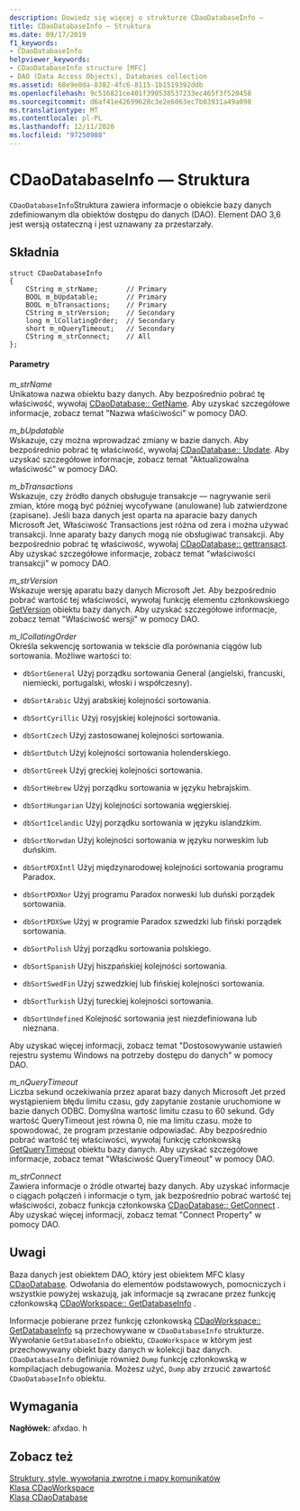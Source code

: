 ```yaml
---
description: Dowiedz się więcej o strukturze CDaoDatabaseInfo —
title: CDaoDatabaseInfo — Struktura
ms.date: 09/17/2019
f1_keywords:
- CDaoDatabaseInfo
helpviewer_keywords:
- CDaoDatabaseInfo structure [MFC]
- DAO (Data Access Objects), Databases collection
ms.assetid: 68e9e0da-8382-4fc6-8115-1b1519392ddb
ms.openlocfilehash: 9c516821ce401f390538537233ec465f3f520458
ms.sourcegitcommit: d6af41e42699628c3e2e6063ec7b03931a49a098
ms.translationtype: MT
ms.contentlocale: pl-PL
ms.lasthandoff: 12/11/2020
ms.locfileid: "97250988"
---
```

# <a name="cdaodatabaseinfo-structure"></a>CDaoDatabaseInfo — Struktura

`CDaoDatabaseInfo`Struktura zawiera informacje o obiekcie bazy danych zdefiniowanym dla obiektów dostępu do danych (DAO). Element DAO 3,6 jest wersją ostateczną i jest uznawany za przestarzały.

## <a name="syntax"></a>Składnia

```
struct CDaoDatabaseInfo
{
    CString m_strName;       // Primary
    BOOL m_bUpdatable;       // Primary
    BOOL m_bTransactions;    // Primary
    CString m_strVersion;    // Secondary
    long m_lCollatingOrder;  // Secondary
    short m_nQueryTimeout;   // Secondary
    CString m_strConnect;    // All
};
```

#### <a name="parameters"></a>Parametry

*m_strName*<br/>
Unikatowa nazwa obiektu bazy danych. Aby bezpośrednio pobrać tę właściwość, wywołaj [CDaoDatabase:: GetName](../../mfc/reference/cdaodatabase-class.md#getname). Aby uzyskać szczegółowe informacje, zobacz temat "Nazwa właściwości" w pomocy DAO.

*m_bUpdatable*<br/>
Wskazuje, czy można wprowadzać zmiany w bazie danych. Aby bezpośrednio pobrać tę właściwość, wywołaj [CDaoDatabase:: Update](../../mfc/reference/cdaodatabase-class.md#canupdate). Aby uzyskać szczegółowe informacje, zobacz temat "Aktualizowalna właściwość" w pomocy DAO.

*m_bTransactions*<br/>
Wskazuje, czy źródło danych obsługuje transakcje — nagrywanie serii zmian, które mogą być później wycofywane (anulowane) lub zatwierdzone (zapisane). Jeśli baza danych jest oparta na aparacie bazy danych Microsoft Jet, Właściwość Transactions jest różna od zera i można używać transakcji. Inne aparaty bazy danych mogą nie obsługiwać transakcji. Aby bezpośrednio pobrać tę właściwość, wywołaj [CDaoDatabase:: gettransact](../../mfc/reference/cdaodatabase-class.md#cantransact). Aby uzyskać szczegółowe informacje, zobacz temat "właściwości transakcji" w pomocy DAO.

*m_strVersion*<br/>
Wskazuje wersję aparatu bazy danych Microsoft Jet. Aby bezpośrednio pobrać wartość tej właściwości, wywołaj funkcję elementu członkowskiego [GetVersion](../../mfc/reference/cdaodatabase-class.md#getversion) obiektu bazy danych. Aby uzyskać szczegółowe informacje, zobacz temat "Właściwość wersji" w pomocy DAO.

*m_lCollatingOrder*<br/>
Określa sekwencję sortowania w tekście dla porównania ciągów lub sortowania. Możliwe wartości to:

- `dbSortGeneral` Użyj porządku sortowania General (angielski, francuski, niemiecki, portugalski, włoski i współczesny).

- `dbSortArabic` Użyj arabskiej kolejności sortowania.

- `dbSortCyrillic` Użyj rosyjskiej kolejności sortowania.

- `dbSortCzech` Użyj zastosowanej kolejności sortowania.

- `dbSortDutch` Użyj kolejności sortowania holenderskiego.

- `dbSortGreek` Użyj greckiej kolejności sortowania.

- `dbSortHebrew` Użyj porządku sortowania w języku hebrajskim.

- `dbSortHungarian` Użyj kolejności sortowania węgierskiej.

- `dbSortIcelandic` Użyj porządku sortowania w języku islandzkim.

- `dbSortNorwdan` Użyj kolejności sortowania w języku norweskim lub duńskim.

- `dbSortPDXIntl` Użyj międzynarodowej kolejności sortowania programu Paradox.

- `dbSortPDXNor` Użyj programu Paradox norweski lub duński porządek sortowania.

- `dbSortPDXSwe` Użyj w programie Paradox szwedzki lub fiński porządek sortowania.

- `dbSortPolish` Użyj porządku sortowania polskiego.

- `dbSortSpanish` Użyj hiszpańskiej kolejności sortowania.

- `dbSortSwedFin` Użyj szwedzkiej lub fińskiej kolejności sortowania.

- `dbSortTurkish` Użyj tureckiej kolejności sortowania.

- `dbSortUndefined` Kolejność sortowania jest niezdefiniowana lub nieznana.

Aby uzyskać więcej informacji, zobacz temat "Dostosowywanie ustawień rejestru systemu Windows na potrzeby dostępu do danych" w pomocy DAO.

*m_nQueryTimeout*<br/>
Liczba sekund oczekiwania przez aparat bazy danych Microsoft Jet przed wystąpieniem błędu limitu czasu, gdy zapytanie zostanie uruchomione w bazie danych ODBC. Domyślna wartość limitu czasu to 60 sekund. Gdy wartość QueryTimeout jest równa 0, nie ma limitu czasu. może to spowodować, że program przestanie odpowiadać. Aby bezpośrednio pobrać wartość tej właściwości, wywołaj funkcję członkowską [GetQueryTimeout](../../mfc/reference/cdaodatabase-class.md#getquerytimeout) obiektu bazy danych. Aby uzyskać szczegółowe informacje, zobacz temat "Właściwość QueryTimeout" w pomocy DAO.

*m_strConnect*<br/>
Zawiera informacje o źródle otwartej bazy danych. Aby uzyskać informacje o ciągach połączeń i informacje o tym, jak bezpośrednio pobrać wartość tej właściwości, zobacz funkcja członkowska [CDaoDatabase:: GetConnect](../../mfc/reference/cdaodatabase-class.md#getconnect) . Aby uzyskać więcej informacji, zobacz temat "Connect Property" w pomocy DAO.

## <a name="remarks"></a>Uwagi

Baza danych jest obiektem DAO, który jest obiektem MFC klasy [CDaoDatabase](../../mfc/reference/cdaodatabase-class.md). Odwołania do elementów podstawowych, pomocniczych i wszystkie powyżej wskazują, jak informacje są zwracane przez funkcję członkowską [CDaoWorkspace:: GetDatabaseInfo](../../mfc/reference/cdaoworkspace-class.md#getdatabaseinfo) .

Informacje pobierane przez funkcję członkowską [CDaoWorkspace:: GetDatabaseInfo](../../mfc/reference/cdaoworkspace-class.md#getdatabaseinfo) są przechowywane w `CDaoDatabaseInfo` strukturze. Wywołanie `GetDatabaseInfo` obiektu, `CDaoWorkspace` w którym jest przechowywany obiekt bazy danych w kolekcji baz danych. `CDaoDatabaseInfo` definiuje również `Dump` funkcję członkowską w kompilacjach debugowania. Możesz użyć, `Dump` aby zrzucić zawartość `CDaoDatabaseInfo` obiektu.

## <a name="requirements"></a>Wymagania

**Nagłówek:** afxdao. h

## <a name="see-also"></a>Zobacz też

[Struktury, style, wywołania zwrotne i mapy komunikatów](../../mfc/reference/structures-styles-callbacks-and-message-maps.md)<br/>
[Klasa CDaoWorkspace](../../mfc/reference/cdaoworkspace-class.md)<br/>
[Klasa CDaoDatabase](../../mfc/reference/cdaodatabase-class.md)
